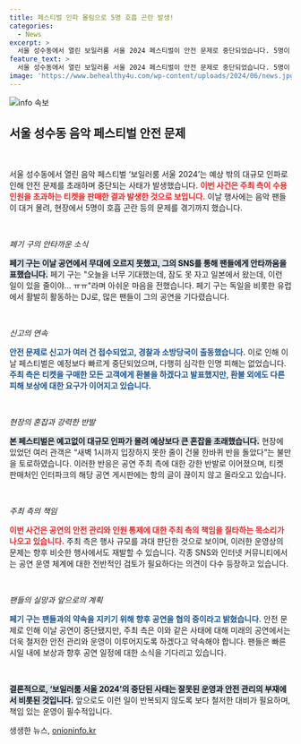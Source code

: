 ```yaml
---
title: 페스티벌 인파 몰림으로 5명 호흡 곤란 발생!
categories:
  - News
excerpt: >
  서울 성수동에서 열린 보일러룸 서울 2024 페스티벌이 안전 문제로 중단되었습니다. 5명이 호흡 곤란을 겪었고, 세계적인 DJ 페기 구는 무대에 오르지 못해 안타까움을 표했습니다. 수용 인원을 초과한 티켓 판매로 참가자들이 불만을 토로하고 있습니다.
feature_text: >
  서울 성수동에서 열린 보일러룸 서울 2024 페스티벌이 안전 문제로 중단되었습니다. 5명이 호흡 곤란을 겪었고, 세계적인 DJ 페기 구는 무대에 오르지 못해 안타까움을 표했습니다. 수용 인원을 초과한 티켓 판매로 참가자들이 불만을 토로하고 있습니다.
image: 'https://www.behealthy4u.com/wp-content/uploads/2024/06/news.jpg'
---
```


<p><img src="https://www.behealthy4u.com/wp-content/uploads/2024/06/news.jpg" alt="info 속보" /></p>

<h2 data-ke-size="size26">서울 성수동 음악 페스티벌 안전 문제</h2>

<p data-ke-size="size16">&nbsp;</p>

<p>서울 성수동에서 열린 음악 페스티벌 ‘보일러룸 서울 2024’는 예상 밖의 대규모 인파로 인해 안전 문제를 초래하며 중단되는 사태가 발생했습니다. <b><span style="color: #ee2323;">이번 사건은 주최 측이 수용 인원을 초과하는 티켓을 판매한 결과 발생한 것으로 보입니다.</span></b> 이날 행사에는 음악 팬들이 대거 몰려, 현장에서 5명이 호흡 곤란 등의 문제를 겪기까지 했습니다.</p>

<p data-ke-size="size16">&nbsp;</p>

<p><em>페기 구의 안타까운 소식</em> </p>

<p><b><span style="background-color: #21538527;">페기 구는 이날 공연에서 무대에 오르지 못했고, 그의 SNS를 통해 팬들에게 안타까움을 표했습니다.</span></b> 페기 구는 "오늘을 너무 기대했는데, 잠도 못 자고 일본에서 왔는데, 이런 일이 있을 줄이야… ㅠㅠ"라며 아쉬운 마음을 전했습니다. 페기 구는 독일을 비롯한 유럽에서 활발히 활동하는 DJ로, 많은 팬들이 그의 공연을 기다렸습니다.</p>

<p data-ke-size="size16">&nbsp;</p>

<p><em>신고의 연속</em> </p>

<p><b><span style="color: #1a5490;">안전 문제로 신고가 여러 건 접수되었고, 경찰과 소방당국이 출동했습니다.</span></b> 이로 인해 이날 페스티벌은 예정보다 빠르게 중단되었으며, 다행히 심각한 인명 피해는 없었습니다. <b><span style="color: #1a5490;">주최 측은 티켓을 구매한 모든 고객에게 환불을 하겠다고 발표했지만, 환불 외에도 다른 피해 보상에 대한 요구가 이어지고 있습니다.</span></b></p>

<p data-ke-size="size16">&nbsp;</p>

<p><em>현장의 혼잡과 강력한 반발</em></p>

<p><b><span style="background-color: #21538527;">본 페스티벌은 예고없이 대규모 인파가 몰려 예상보다 큰 혼잡을 초래했습니다.</span></b> 현장에 있었던 여러 관객은 “새벽 1시까지 입장하지 못한 줄이 건물 한바퀴 반을 돌았다”는 불만을 토로하였습니다. 이러한 반응은 공연 주최 측에 대한 강한 반발로 이어졌으며, 티켓 판매처인 인터파크의 해당 공연 게시판에는 항의 글이 끊이지 않고 올라오고 있습니다.</p>

<p data-ke-size="size16">&nbsp;</p>

<p><em>주최 측의 책임</em> </p>

<p><b><span style="color: #ee2323;">이번 사건은 공연의 안전 관리와 인원 통제에 대한 주최 측의 책임을 질타하는 목소리가 나오고 있습니다.</span></b> 주최 측은 행사 규모를 과대 판단한 것으로 보이며, 이러한 운영상의 문제는 향후 비슷한 행사에서도 재발할 수 있습니다. 각종 SNS와 인터넷 커뮤니티에서는 공연 운영 체계에 대한 전반적인 검토가 필요하다는 의견이 다수 등장하고 있습니다.</p>

<p data-ke-size="size16">&nbsp;</p>

<p><em>팬들의 실망과 앞으로의 계획</em> </p>

<p><b><span style="color: #1a5490;">페기 구는 팬들과의 약속을 지키기 위해 향후 공연을 협의 중이라고 밝혔습니다.</span></b> 안전 문제로 인해 이날 공연이 중단됐지만, 주최 측은 이와 같은 사태에 대해 미래의 공연에서는 더욱 철저한 안전 관리와 운영이 이루어지도록 하겠다고 약속해야 합니다. 팬들은 빠른 시일 내에 보상과 향후 공연 일정에 대한 소식을 기다리고 있습니다.</p>

<p data-ke-size="size16">&nbsp;</p>

<p><b><span style="background-color: #21538527;">결론적으로, ‘보일러룸 서울 2024’의 중단된 사태는 잘못된 운영과 안전 관리의 부재에서 비롯된 것입니다.</span></b> 앞으로도 이런 일이 반복되지 않도록 보다 철저한 대비가 필요하며,책임 있는 운영이 필수적입니다.</p>
생생한 뉴스, <a href="https://onioninfo.kr" rel="dofollow">onioninfo.kr</a>


